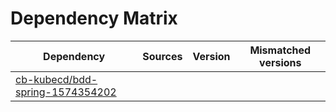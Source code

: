 # Dependency Matrix

Dependency | Sources | Version | Mismatched versions
---------- | ------- | ------- | -------------------
[cb-kubecd/bdd-spring-1574354202](https://github.com/cb-kubecd/bdd-spring-1574354202.git) |  | []() | 
